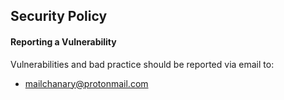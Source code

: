 ## Security Policy

#### Reporting a Vulnerability

Vulnerabilities and bad practice should be reported via email to:

- [mailchanary@protonmail.com](mailto:mailchanary@protonmail.com)
